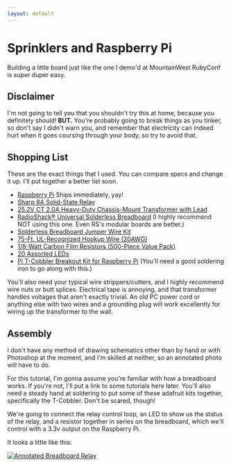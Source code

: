 ```yaml
---
layout: default
---
```


# Sprinklers and Raspberry Pi
Building a little board just like the one I demo'd at MountainWest RubyConf is 
super duper easy.

## Disclaimer
I'm not going to tell you that you shouldn't try this at home, because you
definitely should! **BUT.** You're probably going to break things as you tinker,
so don't say I didn't warn you, and remember that electricity can indeed hurt
when it goes coursing through your body, so try to avoid that.

## Shopping List
These are the exact things that I used. You can compare specs and change it up. 
I'll put together a better list soon.

- [Raspberry Pi](http://www.newark.com/jsp/search/productdetail.jsp?sku=43W5302&COM=raspi-group)
  Ships immediately, yay!
- [Sharp 8A Solid-State Relay](http://www.parallax.com/Store/Components/Other/tabid/157/ProductID/657/List/0/Default.aspx?SortField=ProductName,ProductName)
- [25.2V CT 2.0A Heavy-Duty Chassis-Mount Transformer with Lead](http://www.radioshack.com/product/index.jsp?productId=2102703&filterName=Type&filterValue=Transformers)
- [RadioShack® Universal Solderless Breadboard](http://www.radioshack.com/product/index.jsp?productId=12165713)
  (I highly recommend NOT using this one. Even RS's modular boards are better.)
- [Solderless Breadboard Jumper Wire Kit](http://www.radioshack.com/product/index.jsp?productId=2103801)
- [75-Ft. UL-Recognized Hookup Wire (20AWG)](http://www.radioshack.com/product/index.jsp?productId=2049743)
- [1/8-Watt Carbon Film Resistors (500-Piece Value Pack)](http://www.radioshack.com/product/index.jsp?productId=2994585)
- [20 Assorted LEDs](http://www.radioshack.com/product/index.jsp?productId=2062588)
- [Pi T-Cobbler Breakout Kit for Raspberry Pi](http://www.adafruit.com/products/1105)
  (You'll need a good soldering iron to go along with this.)

You'll also need your typical wire strippers/cutters, and I highly recommend 
wire nuts or butt splices. Electrical tape is annoying, and that transformer 
handles voltages that aren't exactly trivial. An old PC power cord or anything
else with two wires and a grounding plug will work excellently for wiring up the
transformer to the wall.

## Assembly
I don't have any method of drawing schematics other than by hand or with
Photoshop at the moment, and I'm skilled at neither, so an annotated photo will
have to do.

For this tutorial, I'm gonna assume you're familiar with how a breadboard works.
If you're not, I'll put a link to some tutorials here later. You'll also need a
steady hand at soldering to put some of these adafruit kits together,
specifically the T-Cobbler. Don't be scared, though!

We're going to connect the relay control loop, an LED to show us the status of
the relay, and a resistor together in series on the breadboard, which we'll
control with a 3.3v output on the Raspberry Pi.

It looks a little like this:

[![Annotated Breadboard
Relay](images/breadboard-relay-annotated-600.png)](images/breadboard-relay-annotated-full.png)

